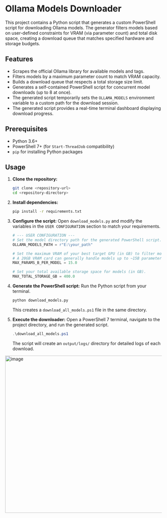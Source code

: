# Ollama Models Downloader

This project contains a Python script that generates a custom PowerShell script for downloading Ollama models. The generator filters models based on user-defined constraints for VRAM (via parameter count) and total disk space, creating a download queue that matches specified hardware and storage budgets.

## Features

-   Scrapes the official Ollama library for available models and tags.
-   Filters models by a maximum parameter count to match VRAM capacity.
-   Builds a download queue that respects a total storage size limit.
-   Generates a self-contained PowerShell script for concurrent model downloads (up to 8 at once).
-   The generated script temporarily sets the `OLLAMA_MODELS` environment variable to a custom path for the download session.
-   The generated script provides a real-time terminal dashboard displaying download progress.

## Prerequisites

-   Python 3.6+
-   PowerShell 7+ (for `Start-ThreadJob` compatibility)
-   `pip` for installing Python packages

## Usage

1.  **Clone the repository:**
    ```bash
    git clone <repository-url>
    cd <repository-directory>
    ```

2.  **Install dependencies:**
    ```bash
    pip install -r requirements.txt
    ```

3.  **Configure the script:**
    Open `download_models.py` and modify the variables in the `USER CONFIGURATION` section to match your requirements.

    ```python
    # --- USER CONFIGURATION ---
    # Set the model directory path for the generated PowerShell script.
    OLLAMA_MODELS_PATH = r"E:\your_path"

    # Set the maximum VRAM of your best target GPU (in GB) to filter models by size.
    # A 20GB VRAM card can generally handle models up to ~15B parameters.
    MAX_PARAMS_B_PER_MODEL = 15.0

    # Set your total available storage space for models (in GB).
    MAX_TOTAL_STORAGE_GB = 400.0
    ```

4.  **Generate the PowerShell script:**
    Run the Python script from your terminal.

    ```bash
    python download_models.py
    ```

    This creates a `download_all_models.ps1` file in the same directory.

5.  **Execute the downloader:**
    Open a PowerShell 7 terminal, navigate to the project directory, and run the generated script.

    ```powershell
    .\download_all_models.ps1
    ```

    The script will create an `output/logs/` directory for detailed logs of each download.

<img width="1083" height="506" alt="image" src="https://github.com/user-attachments/assets/2630cde5-f280-4c10-9319-b06ff6651b03" />
